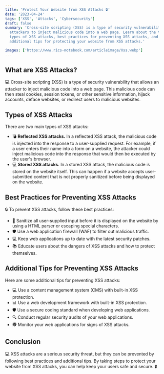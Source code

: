 ```yaml
---
title: 'Protect Your Website from XSS Attacks 🔒'
date: '2023-04-24'
tags: ['XSS', 'Attacks', 'Cybersecurity']
draft: false
summary: 'Cross-site scripting (XSS) is a type of security vulnerability that allows
  attackers to inject malicious code into a web page. Learn about the two main
  types of XSS attacks, best practices for preventing XSS attacks, and
  additional tips for protecting your website from XSS attacks.'

images: ['https://www.rics-notebook.com/articleimage/Xss.webp']
---
```


## What are XSS Attacks?

💻 Cross-site scripting (XSS) is a type of security vulnerability that allows an
attacker to inject malicious code into a web page. This malicious code can then
steal cookies, session tokens, or other sensitive information, hijack accounts,
deface websites, or redirect users to malicious websites.

## Types of XSS Attacks

There are two main types of XSS attacks:

- 💣 **Reflected XSS attacks.** In a reflected XSS attack, the malicious code is
  injected into the response to a user-supplied request. For example, if a user
  enters their name into a form on a website, the attacker could inject
  malicious code into the response that would then be executed by the user's
  browser.
- 💻 **Stored XSS attacks.** In a stored XSS attack, the malicious code is
  stored on the website itself. This can happen if a website accepts
  user-submitted content that is not properly sanitized before being displayed
  on the website.

## Best Practices for Preventing XSS Attacks

🔒 To prevent XSS attacks, follow these best practices:

- 🧼 Sanitize all user-supplied input before it is displayed on the website by
  using a HTML parser or escaping special characters.
- 🛡️ Use a web application firewall (WAF) to filter out malicious traffic.
- 💻 Keep web applications up to date with the latest security patches.
- 📚 Educate users about the dangers of XSS attacks and how to protect
  themselves.

## Additional Tips for Preventing XSS Attacks

Here are some additional tips for preventing XSS attacks:

- 💻 Use a content management system (CMS) with built-in XSS protection.
- 📊 Use a web development framework with built-in XSS protection.
- 🛡️ Use a secure coding standard when developing web applications.
- 🔍 Conduct regular security audits of your web applications.
- 🕵️ Monitor your web applications for signs of XSS attacks.

## Conclusion

💻 XSS attacks are a serious security threat, but they can be prevented by
following best practices and additional tips. By taking steps to protect your
website from XSS attacks, you can help keep your users safe and secure. 🔒
